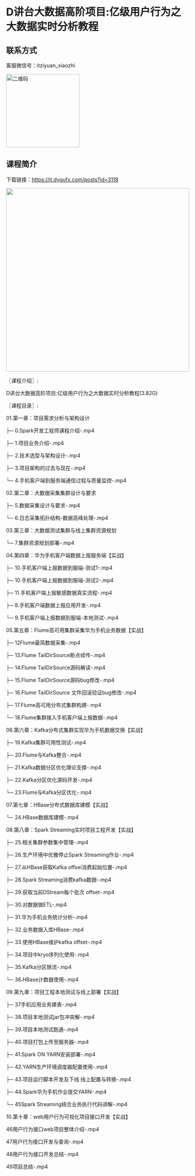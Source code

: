 # D讲台大数据高阶项目:亿级用户行为之大数据实时分析教程

## 联系方式

客服微信号：itziyuan_xiaozhi

<img src="https://ziyuanyun.oss-cn-guangzhou.aliyuncs.com/common/20240614073449/666b82192834a.jpg" width="200" height="200" alt="二维码">

## 课程简介

下载链接：https://it.dyqufx.com/posts?id=3118

<img src="https://ziyuanyun.oss-cn-guangzhou.aliyuncs.com/yun/20240515185016/66449368045fc.jpg" width="500" alt="">

  〖课程介绍〗:

 D讲台大数据高阶项目:亿级用户行为之大数据实时分析教程(3.82G)

 〖课程目录〗:

 01.第一章：项目需求分析与架构设计

 ├─ 0.Spark开发工程师课程介绍-.mp4

 ├─ 1.项目业务介绍-.mp4

 ├─ 2.技术选型与架构设计-.mp4

 ├─ 3.项目架构的过去与现在-.mp4

 └─ 4.手机客户端到服务端通信过程与质量监控-.mp4

 02.第二章：大数据采集集群设计与要求

 ├─ 5.数据采集设计与要求-.mp4

 └─ 6.日志采集拓扑结构-数据高峰处理-.mp4

 03.第三章：大数据测试集群与线上集群资源规划

 └─ 7.集群资源规划部署-.mp4

 04.第四章：华为手机客户端数据上报服务端【实战】

 ├─ 10.手机客户端上报数据到服端-测试1-.mp4

 ├─ 10.手机客户端上报数据到服端-测试2-.mp4

 ├─ 11.手机客户端上报敏感数据真实流程-.mp4

 ├─ 8.手机客户端数据上报应用开发-.mp4

 └─ 9.手机客户端上报数据到服端-本地测试-.mp4

 05.第五章：Flume高可用集群采集华为手机业务数据【实战】

 ├─ 12Flume最简数据采集-.mp4

 ├─ 13.Flume TailDirSource断点续传-.mp4

 ├─ 14.Flume TailDirSource源码解读-.mp4

 ├─ 15.Flume TailDirSource源码bug修改-.mp4

 ├─ 16.Flume TailDirSource 文件回滚验证bug修改-.mp4

 ├─ 17.Flume高可用分布式集群构建-.mp4

 └─ 18.Flume集群接入手机客户端上报数据-.mp4

 06.第六章：Kafka分布式集群实现华为手机数据交换【实战】

 ├─ 19.Kafka集群可用性测试-.mp4

 ├─ 20.Flume与Kafka整合-.mp4

 ├─ 21.Kafka数据分区优化理论支撑-.mp4

 ├─ 22.Kafka分区优化源码开发-.mp4

 └─ 23.Flume与Kafka分区优化-.mp4

 07.第七章：HBase分布式数据库建模【实战】

 └─ 24.HBase数据库建模-.mp4

 08.第八章：Spark Streaming实时项目工程开发【实战】

 ├─ 25.相关集群参数集中管理-.mp4

 ├─ 26.生产环境中优雅停止Spark Streaming作业-.mp4

 ├─ 27.从HBase获取Kafka offsei消费起始位置-.mp4

 ├─ 28.Spark Streaming消费kafka数据-.mp4

 ├─ 29.获取当前DStream每个批次 offset-.mp4

 ├─ 30.对数据做ETL-.mp4

 ├─ 31.华为手机业务统计分析-.mp4

 ├─ 32.业务数据入库HBase-.mp4

 ├─ 33.使用HBase维护kafka offset-.mp4

 ├─ 34.项目中kryo序列化使用-.mp4

 ├─ 35.Kafka分区限流-.mp4

 └─ 36.HBase计数器使用-.mp4

 09.第九章：项目工程本地测试与线上部署【实战】

 ├─ 37手机应用业务建表-.mp4

 ├─ 38.项目本地测试jar包冲突解-.mp4

 ├─ 39.项目本地测试跑通-.mp4

 ├─ 40.项目打包上传至服务器-.mp4

 ├─ 41.Spark ON YARN安装部署-.mp4

 ├─ 42.YARN生产环境调度器配置使用-.mp4

 ├─ 43.项目运行脚本开发及下线 线上配置与转换-.mp4

 ├─ 44.Spark华为手机作业提交YARN-.mp4

 └─ 45Spark Streaming结合业务执行代码讲解-.mp4

 10.第十章：web用户行为可视化项目接口开发【实战】

 46用户行为接口web项目整体介绍-.mp4

 47用户行为接口开发与查询-.mp4

 48用户行为接口开发总结-.mp4

 49项目总结-.mp4

  